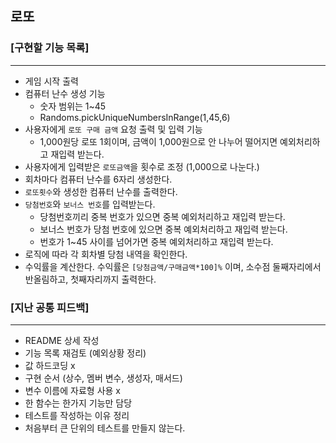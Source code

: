 ## 로또

### [구현할 기능 목록]

-----
- 게임 시작 출력
- 컴퓨터 난수 생성 기능
    - 숫자 범위는 1~45
    - Randoms.pickUniqueNumbersInRange(1,45,6)
- 사용자에게 `로또 구매 금액` 요청 출력 및 입력 기능
    - 1,000원당 로또 1회이며, 금액이 1,000원으로 안 나누어 떨어지면 예외처리하고 재입력 받는다.
- 사용자에게 입력받은 `로또금액`을 횟수로 조정 (1,000으로 나눈다.)
- 회차마다 컴퓨터 난수를 6자리 생성한다.
- `로또횟수`와 생성한 컴퓨터 난수를 출력한다.
- `당첨번호`와 `보너스 번호`를 입력받는다.
    - 당첨번호끼리 중복 번호가 있으면 중복 예외처리하고 재입력 받는다.
    - 보너스 번호가 당첨 번호에 있으면 중복 예외처리하고 재입력 받는다.
    - 번호가 1~45 사이를 넘어가면 중복 예외처리하고 재입력 받는다.
- 로직에 따라 각 회차별 당첨 내역을 확인한다.
- 수익률을 계산한다. 수익률은 `[당첨금액/구매금액*100]%` 이며, 소수점 둘째자리에서 반올림하고, 첫째자리까지 출력한다.


### [지난 공통 피드백]

----

- README 상세 작성
- 기능 목록 재검토 (예외상황 정리)
- 값 하드코딩 x
- 구현 순서 (상수, 멤버 변수, 생성자, 매서드)
- 변수 이름에 자료형 사용 x
- 한 함수는 한가지 기능만 담당
- 테스트를 작성하는 이유 정리
- 처음부터 큰 단위의 테스트를 만들지 않는다.